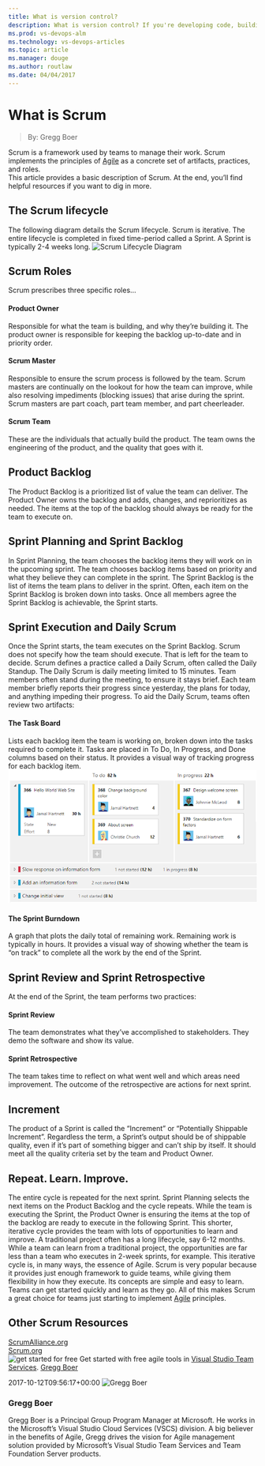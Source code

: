 ```yaml
---
title: What is version control?
description: What is version control? If you're developing code, building websites, or writing documentation, using version control is essential to protect your work.
ms.prod: vs-devops-alm
ms.technology: vs-devops-articles
ms.topic: article
ms.manager: douge
ms.author: routlaw
ms.date: 04/04/2017
---
```


# What is Scrum
> By: Gregg Boer

Scrum is a framework used by teams to manage their work. Scrum
implements the principles of
[Agile](what-is-agile.md) as a concrete
set of artifacts, practices, and roles.  
This article provides a basic description of Scrum. At the end, you’ll
find helpful resources if you want to dig in more.
## The Scrum lifecycle
The following diagram details the Scrum lifecycle. Scrum is iterative.
The entire lifecycle is completed in fixed time-period called a Sprint.
A Sprint is typically 2-4 weeks long.
![Scrum Lifecycle
Diagram](_img/agile-scrum-lifecycle-diagram.png)
## Scrum Roles
Scrum prescribes three specific roles…
#### Product Owner
Responsible for what the team is building, and why they’re building it.
The product owner is responsible for keeping the backlog up-to-date and
in priority order.
#### Scrum Master
Responsible to ensure the scrum process is followed by the team. Scrum
masters are continually on the lookout for how the team can improve,
while also resolving impediments (blocking issues) that arise during the
sprint. Scrum masters are part coach, part team member, and part
cheerleader.
#### Scrum Team
These are the individuals that actually build the product. The team owns
the engineering of the product, and the quality that goes with it.
## Product Backlog
The Product Backlog is a prioritized list of value the team can deliver.
The Product Owner owns the backlog and adds, changes, and reprioritizes
as needed. The items at the top of the backlog should always be ready
for the team to execute on.
## Sprint Planning and Sprint Backlog
In Sprint Planning, the team chooses the backlog items they will work on
in the upcoming sprint. The team chooses backlog items based on priority
and what they believe they can complete in the sprint. The Sprint
Backlog is the list of items the team plans to deliver in the sprint.
Often, each item on the Sprint Backlog is broken down into tasks. Once
all members agree the Sprint Backlog is achievable, the Sprint starts.
## Sprint Execution and Daily Scrum
Once the Sprint starts, the team executes on the Sprint Backlog. Scrum
does not specify how the team should execute. That is left for the team
to decide.
Scrum defines a practice called a Daily Scrum, often called the Daily
Standup. The Daily Scrum is daily meeting limited to 15 minutes. Team
members often stand during the meeting, to ensure it stays brief. Each
team member briefly reports their progress since yesterday, the plans
for today, and anything impeding their progress.
To aid the Daily Scrum, teams often review two artifacts:
#### The Task Board
Lists each backlog item the team is working on, broken down into the
tasks required to complete it. Tasks are placed in To Do, In Progress,
and Done columns based on their status. It provides a visual way of
tracking progress for each backlog
item.
![](_img/agile-vsts-taskboard.2.png)
#### The Sprint Burndown
A graph that plots the daily total of remaining work. Remaining work is
typically in hours. It provides a visual way of showing whether the team
is “on track” to complete all the work by the end of the Sprint.
## Sprint Review and Sprint Retrospective
At the end of the Sprint, the team performs two practices:
#### Sprint Review
The team demonstrates what they’ve accomplished to stakeholders. They
demo the software and show its value.
#### Sprint Retrospective
The team takes time to reflect on what went well and which areas need
improvement. The outcome of the retrospective are actions for next
sprint.
## Increment
The product of a Sprint is called the “Increment” or “Potentially
Shippable Increment”. Regardless the term, a Sprint’s output should be
of shippable quality, even if it’s part of something bigger and can’t
ship by itself. It should meet all the quality criteria set by the team
and Product Owner.
## Repeat. Learn. Improve.
The entire cycle is repeated for the next sprint. Sprint Planning
selects the next items on the Product Backlog and the cycle repeats.
While the team is executing the Sprint, the Product Owner is ensuring
the items at the top of the backlog are ready to execute in the
following Sprint.
This shorter, iterative cycle provides the team with lots of
opportunities to learn and improve. A traditional project often has a
long lifecycle, say 6-12 months. While a team can learn from a
traditional project, the opportunities are far less than a team who
executes in 2-week sprints, for example.
This iterative cycle is, in many ways, the essence of Agile.
Scrum is very popular because it provides just enough framework to guide
teams, while giving them flexibility in how they execute. Its concepts
are simple and easy to learn. Teams can get started quickly and learn as
they go. All of this makes Scrum a great choice for teams just starting
to implement [Agile](what-is-agile.md)
principles.
## Other Scrum Resources
[ScrumAlliance.org](http://www.ScrumAlliance.org "Scrum Alliance")  
[Scrum.org](http://www.scrum.org "Scrum.org")
   
![get started for
free](_img/AgileGetStartedForFree_32x.png)
Get started with free agile tools in [Visual Studio Team
Services](https://www.visualstudio.com/team-services/agile-tools).
  [Gregg
Boer](https://www.visualstudio.com/author/greggboe/ "Posts by Gregg Boer")
  
2017-10-12T09:56:17+00:00 
![Gregg
Boer](_img/greggboe_avatar_1472497044.jpg)
### Gregg Boer
Gregg Boer is a Principal Group Program Manager at Microsoft. He works
in the Microsoft’s Visual Studio Cloud Services (VSCS) division. A big
believer in the benefits of Agile, Gregg drives the vision for Agile
management solution provided by Microsoft’s Visual Studio Team Services
and Team Foundation Server products.